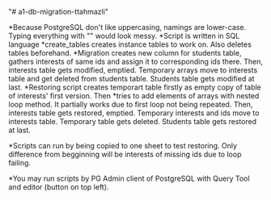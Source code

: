 "# a1-db-migration-ttahmazli"

*Because PostgreSQL don't like uppercasing, namings are lower-case. Typing everything with "" would look messy.
*Script is written in SQL language
*create_tables creates instance tables to work on. Also deletes tables beforehand.
*Migration creates new column for students table, gathers interests of same ids and assign it to corresponding ids there.
Then, interests table gets modified, emptied. Temporary arrays move to interests table and get deleted from students table.
Students table gets modified at last.
*Restoring script creates temporart table firstly as empty copy of table of interests' first version.
Then *tries to add elements of arrays with nested loop method. It partially works due to first loop not being repeated.
Then, interests table gets restored, emptied. Temporary interests and ids move to interests table.
Temporary table gets deleted.
Students table gets restored at last.

*Scripts can run by being copied to one sheet to test restoring. Only difference from begginning will be interests of missing ids due to loop failing.

*You may run scripts by PG Admin client of PostgreSQL with Query Tool and editor (button on top left).


